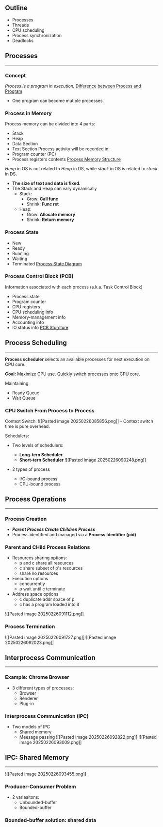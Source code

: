 ## Outline
- Processes
- Threads
- CPU scheduling
- Process synchronization
- Deadlocks

## Processes
---
### Concept
_Process is a program in execution._
[Difference between Process and Program](L3_p1.png)
- One program can become mutiple processes.
### Process in Memory
Process memory can be divided into 4 parts:
- Stack
- Heap
- Data Section
- Text Section
Process activity will be recorded in:
- Program counter (PC)
- Process registers contents
[Process Memory Structure](L3_p2.png)

_Heap_ in OS is not related to _Heap_ in DS, while *stack* in OS is related to _stack_ in DS.

- **The size of text and data is fixed.**
- The Stack and Heap can vary dynamically
	- Stack:
		- Grow: **Call func**
		- Shrink: **Func ret**
	- Heap:
		- Grow:  **Allocate memory**
		- Shrink: **Return memory**

### Process State
- New
- Ready
- Running
- Waiting
- Terminated
[Process State Diagram](L3_p3.png)

### Process Control Block (PCB)
Information associated with each process (a.k.a. Task Control Block)
- Process state
- Program counter
- CPU registers
- CPU scheduling info
- Memory-management info
- Accounting info
- IO status info
[PCB Sturcture](L3_p4.png)

## Process Scheduling
---
**Process scheduler** selects an available processes for next execution on CPU core.

**Goal:** Maximize CPU use. Quickly switch processes onto CPU core.

Maintaining:
- Ready Queue
- Wait Queue

### CPU Switch From Process to Process
Context Switch:
![[Pasted image 20250226085856.png]]
	- Context switch time is pure overhead.

Schedulers:
- Two levels of schedulers:
	- **Long-tern Scheduler**
	- **Short-tern Scheduler**
![[Pasted image 20250226090248.png]]

- 2 types of process
	- I/O-bound process
	- CPU-bound process

## Process Operations
---
### Process Creation
- _**Parent Process Create Children Process**_
- Process identified and managed via a **Process Identifier (pid)**

### Parent and CHild Process Relations
- Resources sharing options:
	- p and c share all resources
	- c share subset of p's resources
	- share no resources
- Execution options
	- concurrently
	- p wait until c terminate
- Address space options
	- c duplicate addr space of p
	- c has a program loaded into it

![[Pasted image 20250226091112.png]]

### Process Termination
![[Pasted image 20250226091727.png]]![[Pasted image 20250226092023.png]]

## Interprocess Communication
---
### Example: Chrome Browser
- 3 different types of processes:
	- Browser
	- Renderer
	- Plug-in

### Interprocess Communication (IPC)
- Two models of IPC
	- Shared memory
	- Meesage passing
![[Pasted image 20250226092822.png]]
![[Pasted image 20250226093009.png]]

## IPC: Shared Memory
---
![[Pasted image 20250226093455.png]]
### Producer-Consumer Problem
- 2 variaaitons:
	- Unbounded-buffer
	- Bounded-buffer

### Bounded-buffer solution: shared data
